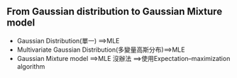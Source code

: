 
## From Gaussian distribution to Gaussian Mixture model
- Gaussian Distribution(單一) ==>MLE
- Multivariate Gaussian Distribution(多變量高斯分布)==>MLE
- Gaussian Mixture model ==>MLE 沒辦法 ==>使用Expectation–maximization algorithm
